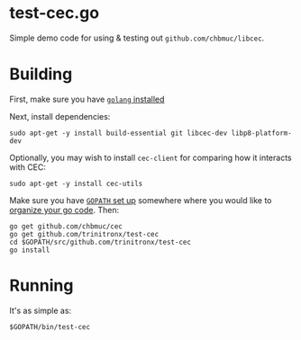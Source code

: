 test-cec.go
===========

Simple demo code for using & testing out `github.com/chbmuc/libcec`.

Building
========

First, make sure you have [`golang` installed][install-golang]


Next, install dependencies:

    sudo apt-get -y install build-essential git libcec-dev libp8-platform-dev

Optionally, you may wish to install `cec-client` for comparing how it interacts with CEC:

    sudo apt-get -y install cec-utils

Make sure you have [`GOPATH` set up][setup-gopath] somewhere where you would like to [organize your go code][how-to-write-go]. Then:

    go get github.com/chbmuc/cec
    go get github.com/trinitronx/test-cec
    cd $GOPATH/src/github.com/trinitronx/test-cec
    go install

Running
=======

It's as simple as:

    $GOPATH/bin/test-cec


[install-golang]: https://github.com/golang/go/wiki/Ubuntu
[setup-gopath]: https://github.com/golang/go/wiki/SettingGOPATH
[how-to-write-go]: https://golang.org/doc/code.html
